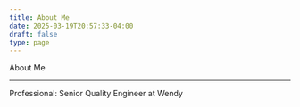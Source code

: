 ```yaml
---
title: About Me
date: 2025-03-19T20:57:33-04:00
draft: false
type: page
---
```

About Me
***
Professional: Senior Quality Engineer at Wendy

<!-- past, present, future section -->
<!-- professional skills section -->
<!-- hobby-related skills section -->
<!-- hobbies and interests -->
<!-- resume download -->

